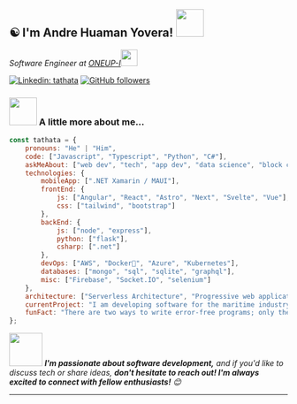 <h2>☯️ I'm Andre Huaman Yovera! <img src="https://media.giphy.com/media/12oufCB0MyZ1Go/giphy.gif" width="50"></h2>

<p><em>Software Engineer at <a href="https://oneup-i.com/">ONEUP-I</a><img src="https://oneup-i.com/images/logo-oneup.png" width="30"> 
</em></p>

[![Linkedin: tathata](https://img.shields.io/badge/-linkedin-blue?style=flat-square&logo=Linkedin&logoColor=white&link=https://www.linkedin.com/in/andre-huaman-yovera-676199210/)](https://www.linkedin.com/in/andre-huaman-yovera-676199210/)
[![GitHub followers](https://img.shields.io/github/followers/TathataHY?label=Follow&style=social)](https://github.com/tathatahy)

### <img src="https://media.giphy.com/media/VgCDAzcKvsR6OM0uWg/giphy.gif" width="50"> A little more about me...  

```javascript
const tathata = {
    pronouns: "He" | "Him",
    code: ["Javascript", "Typescript", "Python", "C#"],
    askMeAbout: ["web dev", "tech", "app dev", "data science", "block chain"],
    technologies: {
        mobileApp: [".NET Xamarin / MAUI"],
        frontEnd: {
            js: ["Angular", "React", "Astro", "Next", "Svelte", "Vue"],
            css: ["tailwind", "bootstrap"]
        },
        backEnd: {
            js: ["node", "express"],
            python: ["flask"],
            csharp: [".net"]
        },
        devOps: ["AWS", "Docker🐳", "Azure", "Kubernetes"],
        databases: ["mongo", "sql", "sqlite", "graphql"],
        misc: ["Firebase", "Socket.IO", "selenium"]
    },
    architecture: ["Serverless Architecture", "Progressive web applications", "Single page applications"],
    currentProject: "I am developing software for the maritime industry, specifically for companies in the shipping sector, using the .NET Framework.",
    funFact: "There are two ways to write error-free programs; only the third one works"
};
```

<img src="https://media.giphy.com/media/LnQjpWaON8nhr21vNW/giphy.gif" width="60"> <em><b>I'm passionate about software development,</b> and if you'd like to discuss tech or share ideas, <b>don't hesitate to reach out! I'm always excited to connect with fellow enthusiasts!</b> 😊</em>

---
